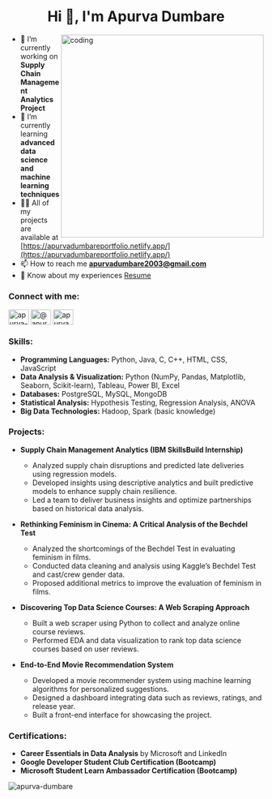 <h1 align="center">Hi 👋, I'm Apurva Dumbare</h1>

<img align="right" alt="coding" width="400" src="https://www.expressjs.org/wp-content/uploads/2022/07/animation_640_l5m4gs21.gif">

- 🔭 I’m currently working on **Supply Chain Management Analytics Project**
- 🌱 I’m currently learning **advanced data science and machine learning techniques**
- 👨‍💻 All of my projects are available at [https://apurvadumbareportfolio.netlify.app/](https://apurvadumbareportfolio.netlify.app/)
- 📫 How to reach me **apurvadumbare2003@gmail.com**
- 📄 Know about my experiences [Resume](https://apurvadumbareportfolio.netlify.app/files/ApurvaDumbare%20Resume.pdf)

<h3 align="left">Connect with me:</h3>
<p align="left">
<a href="https://linkedin.com/in/apurva-dumbare" target="blank"><img align="center" src="https://raw.githubusercontent.com/rahuldkjain/github-profile-readme-generator/master/src/images/icons/Social/linked-in-alt.svg" alt="apurva-dumbare" height="30" width="40" /></a>
<a href="https://medium.com/@apurvadumbare2003" target="blank"><img align="center" src="https://raw.githubusercontent.com/rahuldkjain/github-profile-readme-generator/master/src/images/icons/Social/medium.svg" alt="@apurva_dumbare" height="30" width="40" /></a>
<a href="https://www.hackerrank.com/apurvadumbare" target="blank"><img align="center" src="https://raw.githubusercontent.com/rahuldkjain/github-profile-readme-generator/master/src/images/icons/Social/hackerrank.svg" alt="apurva dumbare" height="30" width="40" /></a>
</p>

<h3 align="left">Skills:</h3>

- **Programming Languages:** Python, Java, C, C++, HTML, CSS, JavaScript
- **Data Analysis & Visualization:** Python (NumPy, Pandas, Matplotlib, Seaborn, Scikit-learn), Tableau, Power BI, Excel
- **Databases:** PostgreSQL, MySQL, MongoDB
- **Statistical Analysis:** Hypothesis Testing, Regression Analysis, ANOVA
- **Big Data Technologies:** Hadoop, Spark (basic knowledge)

<h3 align="left">Projects:</h3>

- **Supply Chain Management Analytics (IBM SkillsBuild Internship)**  
  - Analyzed supply chain disruptions and predicted late deliveries using regression models.
  - Developed insights using descriptive analytics and built predictive models to enhance supply chain resilience.
  - Led a team to deliver business insights and optimize partnerships based on historical data analysis.

- **Rethinking Feminism in Cinema: A Critical Analysis of the Bechdel Test**  
  - Analyzed the shortcomings of the Bechdel Test in evaluating feminism in films.
  - Conducted data cleaning and analysis using Kaggle’s Bechdel Test and cast/crew gender data.
  - Proposed additional metrics to improve the evaluation of feminism in films.

- **Discovering Top Data Science Courses: A Web Scraping Approach**  
  - Built a web scraper using Python to collect and analyze online course reviews.
  - Performed EDA and data visualization to rank top data science courses based on user reviews.

- **End-to-End Movie Recommendation System**  
  - Developed a movie recommender system using machine learning algorithms for personalized suggestions.
  - Designed a dashboard integrating data such as reviews, ratings, and release year.
  - Built a front-end interface for showcasing the project.

<h3 align="left">Certifications:</h3>

- **Career Essentials in Data Analysis** by Microsoft and LinkedIn
- **Google Developer Student Club Certification (Bootcamp)**
- **Microsoft Student Learn Ambassador Certification (Bootcamp)**

<p><img align="center" src="https://github-readme-stats.vercel.app/api/top-langs?username=apurva-dumbare&show_icons=true&locale=en&layout=compact" alt="apurva-dumbare" /></p>
